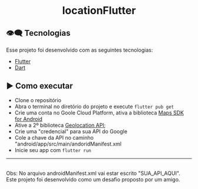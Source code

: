<br>
<center>
<p align="center">
  <h1> locationFlutter  </h1>
</p></center>

## 👁‍🗨 Tecnologias

Esse projeto foi desenvolvido com as seguintes tecnologias:

- [Flutter](https://flutter.dev/)
- [Dart](https://dart.dev/)


## ▶️ Como executar

- Clone o repositório
- Abra o terminal no diretório do projeto e execute `flutter pub get`
- Crie uma conta no Goole Cloud Platform, ativa a biblioteca [Maps SDK for Android](https://console.cloud.google.com/apis/library/maps-android-backend.googleapis.com?hl=pt-br)
- Ative a 2º biblioteca [Geolocation API](https://console.cloud.google.com/apis/library/geolocation.googleapis.com?hl=pt-br);
- Crie uma "credencial" para sua API do Google
- Cole a chave da API no caminho "android/app/src/main/andoridManifest.xml
- Inicie seu app com `flutter run`


---
<br>
Obs: No arquivo androidManifest.xml vai estar escrito "SUA_API_AQUI".
<br>
Este projeto foi desenvolvido como um desafio proposto por um amigo.

